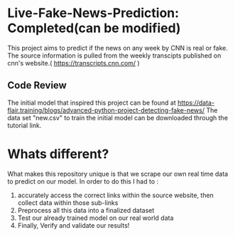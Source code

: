 # Live-Fake-News-Prediction: Completed(can be modified)
This project aims to predict if the news on any week by CNN is real or fake. 
The source information is pulled from the weekly transcipts published on cnn's website.( https://transcripts.cnn.com/ )

## Code Review
The initial model that inspired this project can be found at https://data-flair.training/blogs/advanced-python-project-detecting-fake-news/ 
The data set "new.csv" to train the initial model can be downloaded through the tutorial link.

# Whats different?
What makes this repository unique is that we scrape our own real time data to predict on our model.
In order to do this I had to :
1. accurately access the correct links within the source website, then collect data within those sub-links
2. Preprocess all this data into a finalized dataset
3. Test our already trained model on our real world data
4. Finally, Verify and validate our results!

